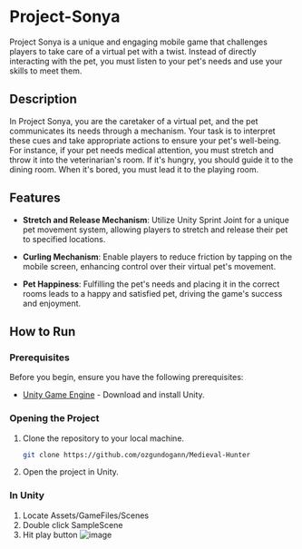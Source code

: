 # Project-Sonya
Project Sonya is a unique and engaging mobile game that challenges players to take care of a virtual pet with a twist. Instead of directly interacting with the pet, you must listen to your pet's needs and use your skills to meet them.

## Description
In Project Sonya, you are the caretaker of a virtual pet, and the pet communicates its needs through a mechanism. Your task is to interpret these cues and take appropriate actions to ensure your pet's well-being. For instance, if your pet needs medical attention, you must stretch and throw it into the veterinarian's room. If it's hungry, you should guide it to the dining room. When it's bored, you must lead it to the playing room.

## Features
- **Stretch and Release Mechanism**: Utilize Unity Sprint Joint for a unique pet movement system, allowing players to stretch and release their pet to specified locations.

- **Curling Mechanism**: Enable players to reduce friction by tapping on the mobile screen, enhancing control over their virtual pet's movement.

- **Pet Happiness**: Fulfilling the pet's needs and placing it in the correct rooms leads to a happy and satisfied pet, driving the game's success and enjoyment.

## How to Run

### Prerequisites

Before you begin, ensure you have the following prerequisites:

- [Unity Game Engine](https://unity.com/) - Download and install Unity.

### Opening the Project

1. Clone the repository to your local machine.
   
   ```bash
   git clone https://github.com/ozgundogann/Medieval-Hunter

2. Open the project in Unity. 

### In Unity
1. Locate Assets/GameFiles/Scenes
2. Double click SampleScene
3. Hit play button ![image](https://github.com/ozgundogann/Medieval-Hunter/assets/63861431/7f900cd2-a235-464c-b9d7-ac34d1c32210)

